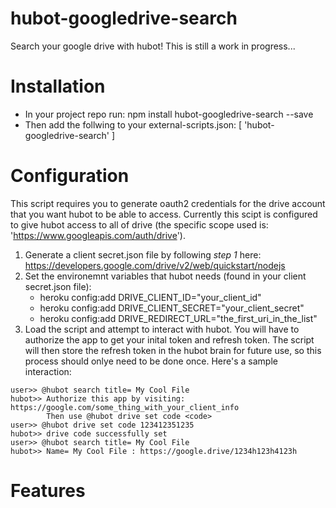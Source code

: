 # hubot-googledrive-search
Search your google drive with hubot!
This is still a work in progress...

# Installation

* In your project repo run:
    npm install hubot-googledrive-search --save
* Then add the follwing to your external-scripts.json:
    [
      'hubot-googledrive-search'
    ]

# Configuration
This script requires you to generate oauth2 credentials for the drive account that you want hubot to be able to access. Currently this scipt is configured to give hubot access to all of drive (the specific scope used is: 'https://www.googleapis.com/auth/drive').

1. Generate a client secret.json file by following *step 1* here: https://developers.google.com/drive/v2/web/quickstart/nodejs
2. Set the environemnt variables that hubot needs (found in your client secret.json file):
    * heroku config:add DRIVE_CLIENT_ID="your_client_id"
    * heroku config:add DRIVE_CLIENT_SECRET="your_client_secret"
    * heroku config:add DRIVE_REDIRECT_URL="the_first_uri_in_the_list"
3. Load the script and attempt to interact with hubot. You will have to authorize the app to get your inital token and refresh token. The script will then store the refresh token in the hubot brain for future use, so this process should onlye need to be done once. Here's a sample interaction:
```
user>> @hubot search title= My Cool File
hubot>> Authorize this app by visiting: https://google.com/some_thing_with_your_client_info
        Then use @hubot drive set code <code>
user>> @hubot drive set code 123412351235
hubot>> drive code successfully set
user>> @hubot search title= My Cool File
hubot>> Name= My Cool File : https://google.drive/1234h123h4123h
```

# Features

